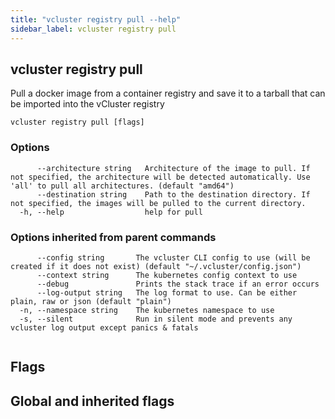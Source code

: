 ```yaml
---
title: "vcluster registry pull --help"
sidebar_label: vcluster registry pull
---
```


## vcluster registry pull

Pull a docker image from a container registry and save it to a tarball that can be imported into the vCluster registry

```
vcluster registry pull [flags]
```

### Options

```
      --architecture string   Architecture of the image to pull. If not specified, the architecture will be detected automatically. Use 'all' to pull all architectures. (default "amd64")
      --destination string    Path to the destination directory. If not specified, the images will be pulled to the current directory.
  -h, --help                  help for pull
```

### Options inherited from parent commands

```
      --config string       The vcluster CLI config to use (will be created if it does not exist) (default "~/.vcluster/config.json")
      --context string      The kubernetes config context to use
      --debug               Prints the stack trace if an error occurs
      --log-output string   The log format to use. Can be either plain, raw or json (default "plain")
  -n, --namespace string    The kubernetes namespace to use
  -s, --silent              Run in silent mode and prevents any vcluster log output except panics & fatals
```

```

```


## Flags
## Global and inherited flags